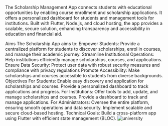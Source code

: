 The Scholarship Management App connects students with educational opportunities by enabling course enrollment and scholarship applications. It offers a personalized dashboard for students and management tools for institutions. Built with Flutter, Node.js, and cloud hosting, the app provides a scalable, secure solution, enhancing transparency and accessibility in education and financial aid. 

Aims The Scholarship App aims to: Empower Students: Provide a centralized platform for students to discover scholarships, enrol in courses, and manage their academic journey. Streamline Institutional Operations: Help institutions efficiently manage scholarships, courses, and applications. Ensure Data Security: Protect user data with robust security measures and compliance with privacy regulations Promote Accessibility: Make scholarships and courses accessible to students from diverse backgrounds. Objectives For Students: Enable easy discovery and application for scholarships and courses. Provide a personalized dashboard to track applications and progress. For Institutions: Offer tools to add, update, and manage scholarships and courses. Provide a dashboard to track and manage applications. For Administrators: Oversee the entire platform, ensuring smooth operations and data security. Implement scalable and secure cloud-based hosting. Technical Goals: Build a cross-platform app using Flutter with efficient state management (BLOC).
![university](https://github.com/user-attachments/assets/9eeaa62d-e2e0-4e3f-8d11-f037946130dc)
